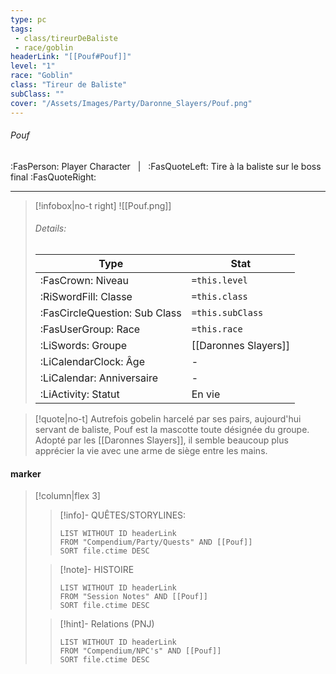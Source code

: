 ```yaml
---
type: pc
tags:
 - class/tireurDeBaliste
 - race/goblin
headerLink: "[[Pouf#Pouf]]"
level: "1"
race: "Goblin"
class: "Tireur de Baliste"
subClass: ""
cover: "/Assets/Images/Party/Daronne_Slayers/Pouf.png"
---
```


###### Pouf
:FasPerson: Player Character &nbsp; | &nbsp; :FasQuoteLeft: Tire à la baliste sur le boss final :FasQuoteRight:
___
> [!infobox|no-t right]
> ![[Pouf.png]]
> ###### Details:
> | Type | Stat |
> | ---- | ---- |
> | :FasCrown: Niveau   | `=this.level` |
> | :RiSwordFill: Classe |  `=this.class`|
> | :FasCircleQuestion: Sub Class |  `=this.subClass`|
> |  :FasUserGroup: Race |  `=this.race`|
> |  :LiSwords: Groupe |  [[Daronnes Slayers]] |
> |  :LiCalendarClock: Âge | - |
> |  :LiCalendar: Anniversaire | - |
> | :LiActivity: Statut | En vie |

> [!quote|no-t]
> Autrefois gobelin harcelé par ses pairs, aujourd'hui servant de baliste, Pouf est la mascotte toute désignée du groupe. Adopté par les [[Daronnes Slayers]], il semble beaucoup plus apprécier la vie avec une arme de siège entre les mains.
 
#### marker
> [!column|flex 3]
>> [!info]- QUÊTES/STORYLINES:
>>```dataview
>>LIST WITHOUT ID headerLink
>>FROM "Compendium/Party/Quests" AND [[Pouf]]
>>SORT file.ctime DESC
>
>>[!note]- HISTOIRE
>>```dataview
>>LIST WITHOUT ID headerLink
>>FROM "Session Notes" AND [[Pouf]]
>>SORT file.ctime DESC
>
>>[!hint]- Relations (PNJ)
>>```dataview
>>LIST WITHOUT ID headerLink
>>FROM "Compendium/NPC's" AND [[Pouf]]
>>SORT file.ctime DESC
>>
```image-layout-masonry-3

```